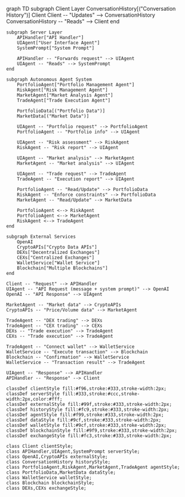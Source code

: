 graph TD
    subgraph Client Layer
        ConversationHistory[("Conversation History")]
        Client
        Client -- "Updates" --> ConversationHistory
        ConversationHistory -- "Reads" --> Client
    end

    subgraph Server Layer
        APIHandler["API Handler"]
        UIAgent["User Interface Agent"]
        SystemPrompt["System Prompt"]
        
        APIHandler -- "Forwards request" --> UIAgent
        UIAgent -- "Reads" --> SystemPrompt
    end

    subgraph Autonomous Agent System
        PortfolioAgent["Portfolio Management Agent"]
        RiskAgent["Risk Management Agent"]
        MarketAgent["Market Analysis Agent"]
        TradeAgent["Trade Execution Agent"]
        
        PortfolioData[("Portfolio Data")]
        MarketData[("Market Data")]
        
        UIAgent -- "Portfolio request" --> PortfolioAgent
        PortfolioAgent -- "Portfolio info" --> UIAgent
        
        UIAgent -- "Risk assessment" --> RiskAgent
        RiskAgent -- "Risk report" --> UIAgent
        
        UIAgent -- "Market analysis" --> MarketAgent
        MarketAgent -- "Market analysis" --> UIAgent
        
        UIAgent -- "Trade request" --> TradeAgent
        TradeAgent -- "Execution report" --> UIAgent
        
        PortfolioAgent -- "Read/Update" --> PortfolioData
        RiskAgent -- "Enforce constraints" --> PortfolioData
        MarketAgent -- "Read/Update" --> MarketData
        
        PortfolioAgent <--> RiskAgent
        PortfolioAgent <--> MarketAgent
        RiskAgent <--> TradeAgent
    end

    subgraph External Services
        OpenAI
        CryptoAPIs["Crypto Data APIs"]
        DEXs["Decentralized Exchanges"]
        CEXs["Centralized Exchanges"]
        WalletService["Wallet Service"]
        Blockchain["Multiple Blockchains"]
    end

    Client -- "Request" --> APIHandler
    UIAgent -- "API Request (message + system prompt)" --> OpenAI
    OpenAI -- "API Response" --> UIAgent
    
    MarketAgent -- "Market data" --> CryptoAPIs
    CryptoAPIs -- "Price/Volume data" --> MarketAgent
    
    TradeAgent -- "DEX trading" --> DEXs
    TradeAgent -- "CEX trading" --> CEXs
    DEXs -- "Trade execution" --> TradeAgent
    CEXs -- "Trade execution" --> TradeAgent
    
    TradeAgent -- "Connect wallet" --> WalletService
    WalletService -- "Execute transaction" --> Blockchain
    Blockchain -- "Confirmation" --> WalletService
    WalletService -- "Transaction result" --> TradeAgent
    
    UIAgent -- "Response" --> APIHandler
    APIHandler -- "Response" --> Client

    classDef clientStyle fill:#f96,stroke:#333,stroke-width:2px;
    classDef serverStyle fill:#333,stroke:#ccc,stroke-width:2px,color:#fff;
    classDef externalStyle fill:#99f,stroke:#333,stroke-width:2px;
    classDef historyStyle fill:#fc9,stroke:#333,stroke-width:2px;
    classDef agentStyle fill:#f99,stroke:#333,stroke-width:2px;
    classDef dataStyle fill:#9cf,stroke:#333,stroke-width:2px;
    classDef walletStyle fill:#9cf,stroke:#333,stroke-width:2px;
    classDef blockchainStyle fill:#9f9,stroke:#333,stroke-width:2px;
    classDef exchangeStyle fill:#fc3,stroke:#333,stroke-width:2px;

    class Client clientStyle;
    class APIHandler,UIAgent,SystemPrompt serverStyle;
    class OpenAI,CryptoAPIs externalStyle;
    class ConversationHistory historyStyle;
    class PortfolioAgent,RiskAgent,MarketAgent,TradeAgent agentStyle;
    class PortfolioData,MarketData dataStyle;
    class WalletService walletStyle;
    class Blockchain blockchainStyle;
    class DEXs,CEXs exchangeStyle; 